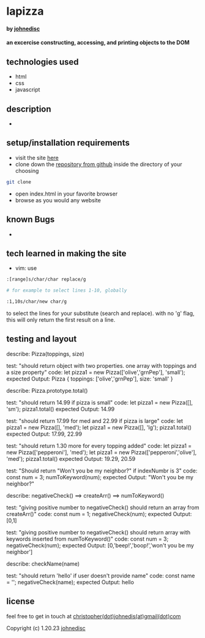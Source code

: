 # lapizza

#### by [johnedisc](https://johnedisc.github.io/portfolio/)

#### an excercise constructing, accessing, and printing objects to the DOM

## technologies used

* html
* css
* javascript

## description

*

## setup/installation requirements

* visit the site [here]()
* clone down the [repository from github]() inside the directory of your choosing
```bash
git clone 
```
* open index.html in your favorite browser
* browse as you would any website

## known Bugs

*

## tech learned in making the site

* vim: use 
```bash
:[range]s/char/char replace/g

# for example to select lines 1-10, globally

:1,10s/char/new char/g
``` 
to select the lines for your substitute (search and replace). with no 'g' flag, this will only return the first result on a line.

## testing and layout

describe: Pizza(toppings, size)

test: "should return object with two properties. one array with toppings and a size property"
code:
let pizza1 = new Pizza(['olive','grnPep'], 'small');
expected Output: Pizza { toppings: ['olive','grnPep'], size: 'small' }

describe: Pizza.prototype.total()

test: "should return 14.99 if pizza is small"
code:
let pizza1 = new Pizza([], 'sm');
pizza1.total()
expected Output: 14.99

test: "should return 17.99 for med and 22.99 if pizza is large"
code:
let pizza1 = new Pizza([], 'med');
let pizza1 = new Pizza([], 'lg');
pizza1.total()
expected Output: 17.99, 22.99

test: "should return 1.30 more for every topping added"
code:
let pizza1 = new Pizza(['pepperoni'], 'med');
let pizza1 = new Pizza(['pepperoni','olive'], 'med');
pizza1.total()
expected Output: 19.29, 20.59

test: "Should return "Won't you be my neighbor?" if indexNumbr is 3"
code:
const num = 3;
numToKeyword(num);
expected Output: "Won't you be my neighbor?"

describe: negativeCheck() ==> createArr() ==> numToKeyword()

test: "giving positive number to negativeCheck() should return an array from createArr()"
code:
const num = 1;
negativeCheck(num);
expected Output: [0,1]

test: "giving positive number to negativeCheck() should return array with keywords inserted from numToKeyword()"
code:
const num = 3;
negativeCheck(num);
expected Output: [0,'beep!','boop!','won\'t you be my neighbor']

describe: checkName(name)

test: "should return 'hello' if user doesn't provide name"
code:
const name = '';
negativeCheck(name);
expected Output: hello

## license

feel free to get in touch at [christopher(dot)johnedis(at)gmail(dot)com](christopher.johnedis@gmail.com)

Copyright (c) 1.20.23 [johnedisc](https://johnedisc.github.io/portfolio/)
